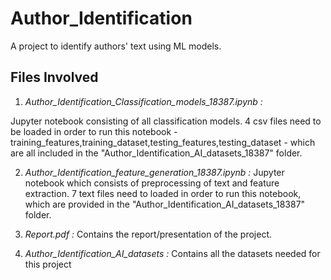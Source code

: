 # Author_Identification
A project to identify authors' text using ML models.

## Files Involved
1. *Author_Identification_Classification_models_18387.ipynb :*

Jupyter notebook consisting of all classification models. 4 csv files need to be loaded in order to run this notebook - training_features,training_dataset,testing_features,testing_dataset - which are
all included in the "Author_Identification_AI_datasets_18387" folder.
         
2. *Author_Identification_feature_generation_18387.ipynb :*
            Jupyter notebook which consists of preprocessing of text and feature extraction. 7 text files need to
            loaded in order to run this notebook, which are provided in the "Author_Identification_AI_datasets_18387" 
            folder.
         
3. *Report.pdf :* Contains the report/presentation of the project.

4. *Author_Identification_AI_datasets :* Contains all the datasets needed for this project

